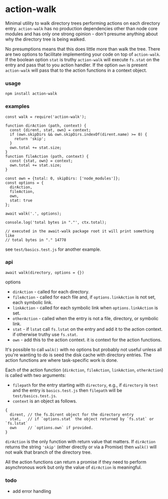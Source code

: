 # action-walk

Minimal utility to walk directory trees performing actions on each directory
entry. `action-walk` has no production dependencies other than
node core modules and has only one strong opinion - don't presume anything
about why the directory tree is being walked.

No presumptions means that this does little more than walk the tree. There
are two options to facilitate implementing your code on top of `action-walk`.
If the boolean option `stat` is truthy `action-walk` will execute `fs.stat`
on the entry and pass that to you action handler. If the option `own` is
present `action-walk` will pass that to the action functions in a context
object.

### usage

`npm install action-walk`

### examples

```
const walk = require('action-walk');

function dirAction (path, context) {
  const {dirent, stat, own} = context;
  if (own.skipDirs && own.skipDirs.indexOf(dirent.name) >= 0) {
    return 'skip';
  }
  own.total += stat.size;
}
function fileAction (path, context) {
  const {stat, own} = context;
  own.total += stat.size;
}

const own = {total: 0, skipDirs: ['node_modules']};
const options = {
  dirAction,
  fileAction,
  own,
  stat: true
};

await walk('.', options);

console.log('total bytes in "."', ctx.total);

// executed in the await-walk package root it will print something like
// total bytes in "." 14778
```

see `test/basics.test.js` for another example.

### api

`await walk(directory, options = {})`

options
- `dirAction` - called for each directory.
- `fileAction` - called for each file and, if `options.linkAction` is not set, each symbolic link.
- `linkAction` - called for each symbolic link when `options.linkAction` is set.
- `otherAction` - called when the entry is not a file, directory, or symbolic link.
- `stat` - if `lstat` call `fs.lstat` on the entry and add it to the action context. if
otherwise truthy use `fs.stat`.
- `own` - add this to the action context. it is context for the action functions.

It's possible to call `walk()` with no options but probably not useful unless
all you're wanting to do is seed the disk cache with directory entries. The
action functions are where task-specific work is done.

Each of the action function (`dirAction`, `fileAction`, `linkAction`, `otherAction`) is
called with two arguments:
- `filepath` for the entry starting with `directory`, e.g., if
`directory` is `test` and the entry is `basics.test.js` then `filepath`
will be `test/basics.test.js`.
- `context` is an object as follows.
```
{
  dirent, // the fs.Dirent object for the directory entry
  stat,   // if `options.stat` the object returned by `fs.stat` or `fs.lstat`
  own     // `options.own` if provided.
}
```

`dirAction` is the only function with return value that matters. If
`dirAction` returns the string `'skip'` (either directly or via a
Promise) then `walk()` will not walk that branch of the directory tree.

All the action functions can return a promise if they need to perform
asynchronous work but only the value of `dirAction` is meaningful.

### todo

- add error handling
